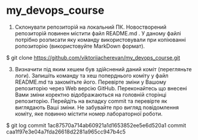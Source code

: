 # my_devops_course

1. Склонувати репозиторій на локальний ПК. Новостворений репозиторій повинен містити файл README.md . У даному файлі потрібно розписати яку команду використовували при копіюванні ропозиторію (використовуйте MarkDown формат).

$ git clone https://github.com/viktoriiacherevan/my_devops_course.git

3. Визначити під яким хешем був здійснений даний коміт (перегляньте логи). Запишіть команду та хеш поперднього коміту у файл README.md та закомітьте його. Перевірте зміни у Вашому репозиторію через Web версію GitHub. Переконайтесь що внесені Вами зміни коректно відображаються на головній сторінці репозиторію. Перейдіть на вкладку commit та перевірте як виглядають Ваші зміни. Не забувайте про вигляд повідомлення коміту, яке повинно містити номер лабораторної роботи.

$ git log
commit 1ac87570a714ab60921a1d1653852ee5e6d520a1 
commit caa1f97e3e04a7fda26618d2281a965cc947b4c5
